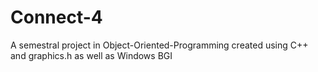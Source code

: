 # Connect-4
A semestral project in Object-Oriented-Programming created using C++ and graphics.h as well as Windows BGI

